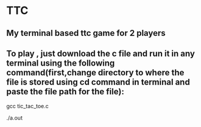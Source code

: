 # TTC
My terminal based ttc game for 2 players
---
To play , just download the c file and run it in any terminal using the following command(first,change directory to where the file is stored using cd command in terminal and paste the file path for the file):
---
gcc tic_tac_toe.c

./a.out


